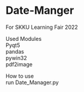 # Date-Manger
For SKKU Learning Fair 2022

Used Modules  
      Pyqt5  
      pandas  
      pywin32  
      pdf2image  
  
How to use  
      run Date_Manager.py
